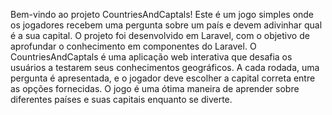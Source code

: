 Bem-vindo ao projeto CountriesAndCaptals! Este é um jogo simples onde os jogadores recebem uma pergunta sobre um país e devem adivinhar qual é a sua capital. O projeto foi desenvolvido em Laravel, com o objetivo de aprofundar o conhecimento em componentes do Laravel.
O CountriesAndCaptals é uma aplicação web interativa que desafia os usuários a testarem seus conhecimentos geográficos. A cada rodada, uma pergunta é apresentada, e o jogador deve escolher a capital correta entre as opções fornecidas. O jogo é uma ótima maneira de aprender sobre diferentes países e suas capitais enquanto se diverte.
